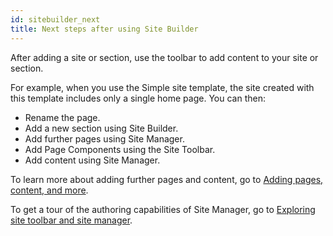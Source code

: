 ```yaml
---
id: sitebuilder_next
title: Next steps after using Site Builder
---
```





After adding a site or section, use the toolbar to add content to your site or section.

For example, when you use the Simple site template, the site created with this template includes only a single home page. You can then:

-   Rename the page.
-   Add a new section using Site Builder.
-   Add further pages using Site Manager.
-   Add Page Components using the Site Toolbar.
-   Add content using Site Manager.

To learn more about adding further pages and content, go to [Adding pages, content, and more](toolbar.md).

To get a tour of the authoring capabilities of Site Manager, go to [Exploring site toolbar and site manager](toolbar_sm_ovr.md).

